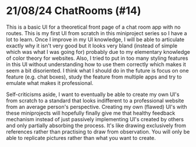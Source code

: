 # 21/08/24 ChatRooms (#14)
This is a basic UI for a theoretical front page of a chat room app with no routes. This is my first UI from scratch in this miniproject series so I have a lot to learn. Once I improve in my UI knowledge, I will be able to articulate exactly why it isn't very good but it looks very bland (instead of simple which was what I was going for) probably due to my elementary knowledge of color theory for websites. Also, I tried to put in too many styling features in this UI without understanding how to use them correctly which makes it seem a bit disoriented. I think what I should do in the future is focus on one feature (e.g. chat boxes), study the feature from multiple apps and try to emulate what makes it professional. 

Self-criticisms aside, I want to eventually be able to create my own UI's from scratch to a standard that looks indifferent to a professional website from an average person's perspective. Creating my own (flawed) UI's with these miniprojects will hopefully finally give me that healthy feedback mechanism instead of just passively implementing UI's created by others and only partially absorbing the process. It's like drawing exclusively from references rather than practising to draw from observation. You will only be able to replicate pictures rather than what you want to create.
